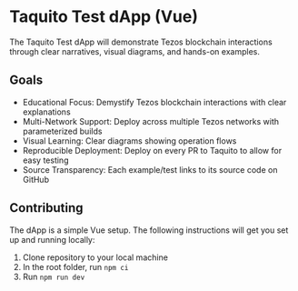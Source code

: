 # Taquito Test dApp (Vue)

The Taquito Test dApp will demonstrate Tezos blockchain interactions through clear narratives, visual diagrams, and hands-on examples.

## Goals
- Educational Focus: Demystify Tezos blockchain interactions with clear explanations
- Multi-Network Support: Deploy across multiple Tezos networks with parameterized builds
- Visual Learning: Clear diagrams showing operation flows
- Reproducible Deployment: Deploy on every PR to Taquito to allow for easy testing
- Source Transparency: Each example/test links to its source code on GitHub

## Contributing
The dApp is a simple Vue setup. The following instructions will get you set up and running locally:

1. Clone repository to your local machine
2. In the root folder, run `npm ci`
3. Run `npm run dev`